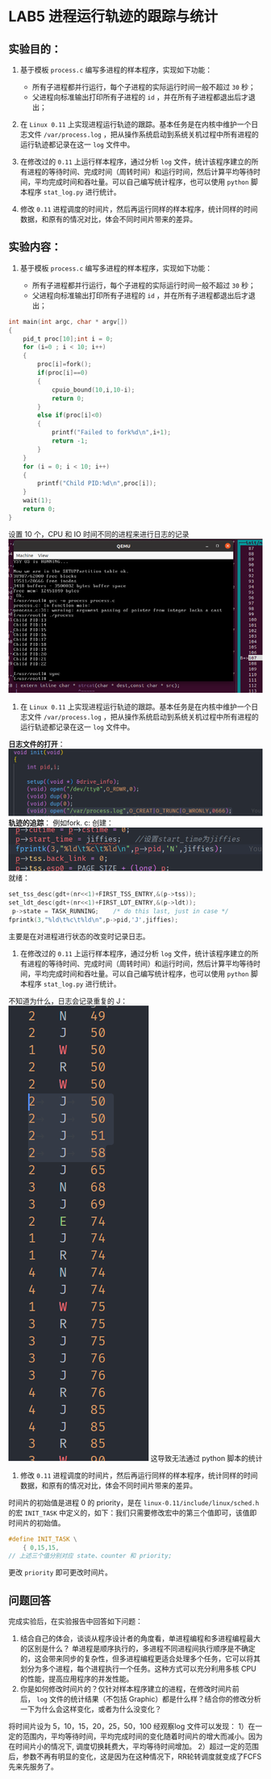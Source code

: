 # LAB5 进程运行轨迹的跟踪与统计

## 实验目的：
1. 基于模板 `process.c` 编写多进程的样本程序，实现如下功能：
    - 所有子进程都并行运行，每个子进程的实际运行时间一般不超过 `30` 秒；
    - 父进程向标准输出打印所有子进程的 `id` ，并在所有子进程都退出后才退出；
2. 在 `Linux 0.11` 上实现进程运行轨迹的跟踪。基本任务是在内核中维护一个日志文件 `/var/process.log` ，把从操作系统启动到系统关机过程中所有进程的运行轨迹都记录在这一 `log` 文件中。

3. 在修改过的 `0.11` 上运行样本程序，通过分析 `log` 文件，统计该程序建立的所有进程的等待时间、完成时间（周转时间）和运行时间，然后计算平均等待时间，平均完成时间和吞吐量。可以自己编写统计程序，也可以使用 `python` 脚本程序 `stat_log.py` 进行统计。

4. 修改 `0.11` 进程调度的时间片，然后再运行同样的样本程序，统计同样的时间数据，和原有的情况对比，体会不同时间片带来的差异。

## 实验内容：
1. 基于模板 `process.c` 编写多进程的样本程序，实现如下功能：

    - 所有子进程都并行运行，每个子进程的实际运行时间一般不超过 `30` 秒；
    - 父进程向标准输出打印所有子进程的 `id` ，并在所有子进程都退出后才退出；
 ```C
 int main(int argc, char * argv[])
{
    pid_t proc[10];int i = 0;
    for (i=0 ; i < 10; i++)
    {
        proc[i]=fork();
        if(proc[i]==0)
        {
            cpuio_bound(10,i,10-i);
            return 0;
        }
        else if(proc[i]<0)
        {
            printf("Failed to fork%d\n",i+1);
            return -1;
        }
    }
    for (i = 0; i < 10; i++)
    {
        printf("Child PID:%d\n",proc[i]);
    }
    wait(1);
    return 0;
}
```
设置 10 个，CPU 和 IO 时间不同的进程来进行日志的记录
![](images/Pasted%20image%2020230623003209.png)
1. 在 `Linux 0.11` 上实现进程运行轨迹的跟踪。基本任务是在内核中维护一个日志文件 `/var/process.log` ，把从操作系统启动到系统关机过程中所有进程的运行轨迹都记录在这一 `log` 文件中。

 **日志文件的打开**：
![](images/Pasted%20image%2020230623035102.png)
**轨迹的追踪**：
例如fork. c:
创建：
![](images/Pasted%20image%2020230623035155.png)
就绪：
```C
set_tss_desc(gdt+(nr<<1)+FIRST_TSS_ENTRY,&(p->tss));
set_ldt_desc(gdt+(nr<<1)+FIRST_LDT_ENTRY,&(p->ldt));
 p->state = TASK_RUNNING;    /* do this last, just in case */
fprintk(3,"%ld\t%c\t%ld\n",p->pid,'J',jiffies);
```
主要是在对进程进行状态的改变时记录日志。
1. 在修改过的 `0.11` 上运行样本程序，通过分析 `log` 文件，统计该程序建立的所有进程的等待时间、完成时间（周转时间）和运行时间，然后计算平均等待时间，平均完成时间和吞吐量。可以自己编写统计程序，也可以使用 `python` 脚本程序 `stat_log.py` 进行统计。

不知道为什么，日志会记录重复的 J：
![](images/Pasted%20image%2020230623035525.png)
这导致无法通过 python 脚本的统计
1. 修改 `0.11` 进程调度的时间片，然后再运行同样的样本程序，统计同样的时间数据，和原有的情况对比，体会不同时间片带来的差异。

时间片的初始值是进程 0 的 priority，是在 `linux-0.11/include/linux/sched.h` 的宏 `INIT_TASK` 中定义的，如下：我们只需要修改宏中的第三个值即可，该值即时间片的初始值。
```c
#define INIT_TASK \
    { 0,15,15,
// 上述三个值分别对应 state、counter 和 priority;
```
更改 `priority` 即可更改时间片。


## 问题回答
完成实验后，在实验报告中回答如下问题：

1. 结合自己的体会，谈谈从程序设计者的角度看，单进程编程和多进程编程最大的区别是什么？
    单进程是顺序执行的，多进程不同进程间执行顺序是不确定的，这会带来同步的复杂性，但多进程编程更适合处理多个任务，它可以将其划分为多个进程，每个进程执行一个任务。这种方式可以充分利用多核 CPU 的性能，提高应用程序的并发性能。
2. 你是如何修改时间片的？仅针对样本程序建立的进程，在修改时间片前后， `log` 文件的统计结果（不包括 Graphic）都是什么样？结合你的修改分析一下为什么会这样变化，或者为什么没变化？

将时间片设为 5，10，15，20，25，50，100 经观察log 文件可以发现：
1）在一定的范围内，平均等待时间，平均完成时间的变化随着时间片的增大而减小。因为在时间片小的情况下, 调度切换耗费大，平均等待时间增加。
2）超过一定的范围后，参数不再有明显的变化，这是因为在这种情况下，RR轮转调度就变成了FCFS先来先服务了。




